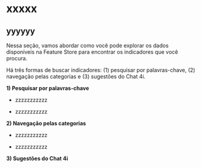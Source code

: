 # xxxxx

## yyyyyy

Nessa seção, vamos abordar como você pode explorar os dados disponíveis na Feature Store para encontrar os indicadores que você procura.

Há três formas de buscar indicadores: (1) pesquisar por palavras-chave, (2) navegação pelas categorias e (3) sugestões do Chat 4i.

**1) Pesquisar por palavras-chave**

-   zzzzzzzzzzz

-   zzzzzzzzzzz

**2) Navegação pelas categorias**

-   zzzzzzzzzzz

-   zzzzzzzzzzz

**3) Sugestões do Chat 4i**

